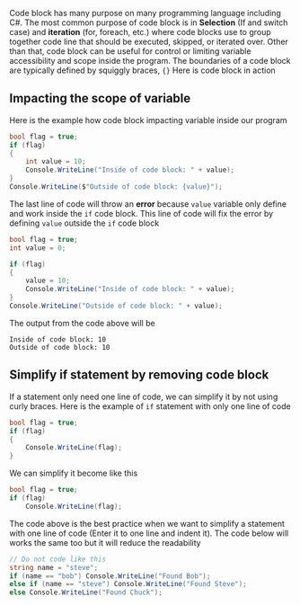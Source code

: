Code block has many purpose on many programming language including C#.  The most common purpose of code block is in **Selection** (If and switch case) and **iteration** (for, foreach, etc.) where code blocks use to group together code line that should be executed, skipped, or iterated over. Other than that, code block can be useful for control or limiting variable accessibility and scope inside the program. The boundaries of a code block are typically defined by squiggly braces, `{}`
Here is code block in action
## Impacting the scope of variable
Here is the example how code block impacting variable inside our program
```C#
bool flag = true;
if (flag)
{
    int value = 10;
    Console.WriteLine("Inside of code block: " + value);
}
Console.WriteLine($"Outside of code block: {value}");
```
The last line of code will throw an **error** because `value` variable only define and work inside the `if` code block.  This line of code will fix the error by defining `value` outside the `if` code block
```C#
bool flag = true;
int value = 0;

if (flag)
{
    value = 10;
    Console.WriteLine("Inside of code block: " + value);
}
Console.WriteLine("Outside of code block: " + value);
```
The output from the code above will be
```
Inside of code block: 10
Outside of code block: 10
```

## Simplify if statement by removing code block
If a statement only need one line of code, we can simplify it by not using curly braces. Here is the example of `if` statement with only one line of code
```C#
bool flag = true;
if (flag)
{
    Console.WriteLine(flag);
}
```
We can simplify it become like this
```C#
bool flag = true;
if (flag)
    Console.WriteLine(flag);
```
The code above is the best practice when we want to simplify a statement with one line of code (Enter it to one line and indent it). The code below will works the same too but it will reduce the readability
```C#
// Do not code like this
string name = "steve";
if (name == "bob") Console.WriteLine("Found Bob");
else if (name == "steve") Console.WriteLine("Found Steve");
else Console.WriteLine("Found Chuck");
```